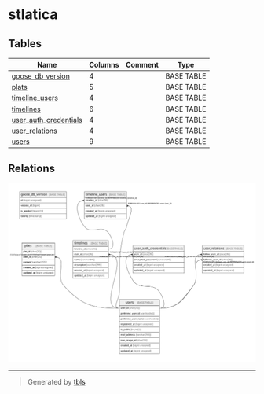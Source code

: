 # stlatica

## Tables

| Name | Columns | Comment | Type |
| ---- | ------- | ------- | ---- |
| [goose_db_version](goose_db_version.md) | 4 |  | BASE TABLE |
| [plats](plats.md) | 5 |  | BASE TABLE |
| [timeline_users](timeline_users.md) | 4 |  | BASE TABLE |
| [timelines](timelines.md) | 6 |  | BASE TABLE |
| [user_auth_credentials](user_auth_credentials.md) | 4 |  | BASE TABLE |
| [user_relations](user_relations.md) | 4 |  | BASE TABLE |
| [users](users.md) | 9 |  | BASE TABLE |

## Relations

![er](schema.svg)

---

> Generated by [tbls](https://github.com/k1LoW/tbls)
